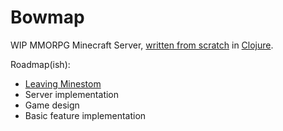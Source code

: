 # Bowmap

WIP MMORPG Minecraft Server, [written from scratch](minecraft-server-from-scratch.md) in [Clojure](clojure.md).

Roadmap(ish):
- [Leaving Minestom](leaving-minestom.md)
- Server implementation
- Game design
- Basic feature implementation
